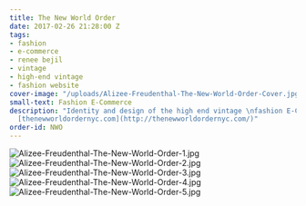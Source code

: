 ```yaml
---
title: The New World Order
date: 2017-02-26 21:28:00 Z
tags:
- fashion
- e-commerce
- renee bejil
- vintage
- high-end vintage
- fashion website
cover-image: "/uploads/Alizee-Freudenthal-The-New-World-Order-Cover.jpg"
small-text: Fashion E-Commerce
description: "Identity and design of the high end vintage \nfashion E-Commerce. Visit
  [thenewworldordernyc.com](http://thenewworldordernyc.com/)"
order-id: NWO
---
```


![Alizee-Freudenthal-The-New-World-Order-1.jpg](/uploads/Alizee-Freudenthal-The-New-World-Order-1.jpg)![Alizee-Freudenthal-The-New-World-Order-2.jpg](/uploads/Alizee-Freudenthal-The-New-World-Order-2.jpg)![Alizee-Freudenthal-The-New-World-Order-3.jpg](/uploads/Alizee-Freudenthal-The-New-World-Order-3.jpg)![Alizee-Freudenthal-The-New-World-Order-4.jpg](/uploads/Alizee-Freudenthal-The-New-World-Order-4.jpg)![Alizee-Freudenthal-The-New-World-Order-5.jpg](/uploads/Alizee-Freudenthal-The-New-World-Order-5.jpg)